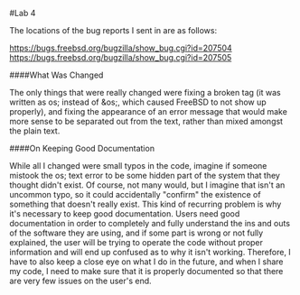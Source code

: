 #Lab 4

The locations of the bug reports I sent in are as follows:

https://bugs.freebsd.org/bugzilla/show_bug.cgi?id=207504
https://bugs.freebsd.org/bugzilla/show_bug.cgi?id=207505

####What Was Changed

The only things that were really changed were fixing a broken tag (it was written as os; instead of &os;, which caused FreeBSD to not show up properly), and fixing the appearance of an error message that would make more sense to be separated out from the text, rather than mixed amongst the plain text.

####On Keeping Good Documentation

While all I changed were small typos in the code, imagine if someone mistook the os; text error to be some hidden part of the system that they thought didn't exist. Of course, not many would, but I imagine that isn't an uncommon typo, so it could accidentally "confirm" the existence of something that doesn't really exist. This kind of recurring problem is why it's necessary to keep good documentation. Users need good documentation in order to completely and fully understand the ins and outs of the software they are using, and if some part is wrong or not fully explained, the user will be trying to operate the code without proper information and will end up confused as to why it isn't working. Therefore, I have to also keep a close eye on what I do in the future, and when I share my code, I need to make sure that it is properly documented so that there are very few issues on the user's end.